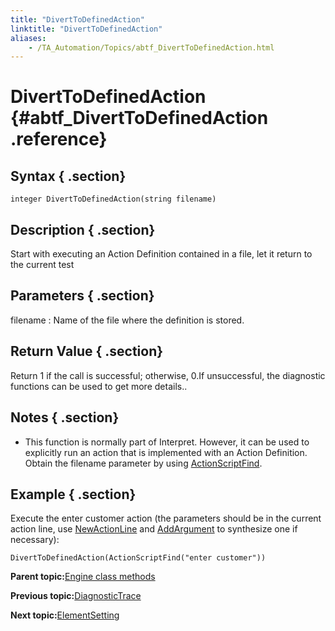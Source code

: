 ```yaml
--- 
title: "DivertToDefinedAction"
linktitle: "DivertToDefinedAction"
aliases: 
    - /TA_Automation/Topics/abtf_DivertToDefinedAction.html
---
```

# DivertToDefinedAction {#abtf_DivertToDefinedAction .reference}

## Syntax { .section}

`integer DivertToDefinedAction(string filename)`

## Description { .section}

Start with executing an Action Definition contained in a file, let it return to the current test

## Parameters { .section}

filename
:   Name of the file where the definition is stored.

## Return Value { .section}

Return 1 if the call is successful; otherwise, 0.If unsuccessful, the diagnostic functions can be used to get more details..

## Notes { .section}

-   This function is normally part of Interpret. However, it can be used to explicitly run an action that is implemented with an Action Definition. Obtain the filename parameter by using [ActionScriptFind](abtf_ActionScriptFind.html).

## Example { .section}

Execute the enter customer action \(the parameters should be in the current action line, use [NewActionLine](abtf_NewActionLine.html) and [AddArgument](abtf_AddArgument.html) to synthesize one if necessary\):

```
DivertToDefinedAction(ActionScriptFind("enter customer"))
```

**Parent topic:**[Engine class methods](../../TA_Automation/Topics/abtf_Engine_classes.html)

**Previous topic:**[DiagnosticTrace](../../TA_Automation/Topics/abtf_DiagnosticTrace.html)

**Next topic:**[ElementSetting](../../TA_Automation/Topics/abtf_ElementSetting.html)

